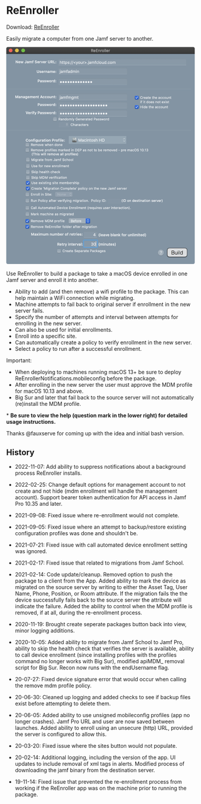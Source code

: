 # ReEnroller

Download: [ReEnroller](https://github.com/BIG-RAT/ReEnroller/releases/download/current/ReEnroller.zip)

Easily migrate a computer from one Jamf server to another.

![alt text](https://github.com/BIG-RAT/ReEnroller/blob/master/ReEnroller/help/images/ReEnroller.png "ReEnroller")


Use ReEnroller to build a package to take a macOS device enrolled in one Jamf server and enroll it into another.
* Ability to add (and then remove) a wifi profile to the package.  This can help maintain a WiFi connection while migrating.
* Machine attempts to fail back to original server if enrollment in the new server fails.
* Specify the number of attempts and interval between attempts for enrolling in the new server.
* Can also be used for initial enrollments.
* Enroll into a specific site.
* Can automatically create a policy to verify enrollment in the new server.
* Select a policy to run after a successful enrollment.

Important: 

* When deploying to machines running macOS 13+ be sure to deploy ReEnrollerNotifications.mobileconfig before the package.
* After enrolling in the new server the user must approve the MDM profile for macOS 10.13 and above.
* Big Sur and later that fail back to the source server will not automatically (re)install the MDM profile.

\* **Be sure to view the help (question mark in the lower right) for detailed usage instructions.**

Thanks @fauxserve for coming up with the idea and initial bash version.

## History
- 2022-11-07: Add ability to suppress notifications about a background process ReEnroller installs.

- 2022-02-25: Change default options for management account to not create and not hide (mdm enrollment will handle the management account).  Support bearer token authentication for API access in Jamf Pro 10.35 and later.

- 2021-09-08: Fixed issue where re-enrollment would not complete.

- 2021-09-05: Fixed issue where an attempt to backup/restore existing configuration profiles was done and shouldn't be.

- 2021-07-21: Fixed issue with call automated device enrollment setting was ignored.

- 2021-02-17: Fixed issue that related to migrations from Jamf School.
 
- 2021-02-14: Code update/cleanup.  Removed option to push the package to a client from the App.  Added ability to mark the device as migrated on the source server by writing to either the Asset Tag, User Name, Phone, Position, or Room attribute.  If the migration fails the the device successfully fails back to the source server the attribute will indicate the failure.  Added the ability to control when the MDM profile is removed, if at all, during the re-enrollment process.


- 2020-11-19: Brought create seperate packages button back into view, minor logging additions.

- 2020-10-05: Added ability to migrate from Jamf School to Jamf Pro, ability to skip the health check that verifies the server is available, ability to call device enrollment (since installing profiles with the profiles command no longer works with Big Sur), modified apiMDM_ removal script for Big Sur.  Recon now runs with the endUsername flag.

- 20-07-27: Fixed device signature error that would occur when calling the remove mdm profile policy.

- 20-06-30: Cleaned up logging and added checks to see if backup files exist before attempting to delete them.

- 20-06-05: Added ability to use unsigned mobileconfig profiles (app no longer crashes).  Jamf Pro URL and user are now saved between launches.  Added ability to enroll using an unsecure (http) URL, provided the server is configured to allow this.

- 20-03-20: Fixed issue where the sites button would not populate.
  
- 20-02-14: Additional logging, including the version of the app. UI updates to include removal of xml tags in alerts. Modified process of downloading the jamf binary from the destination server.

- 19-11-14: Fixed issue that prevented the re-enrollment process from working if the ReEnroller app was on the machine prior to running the package.
